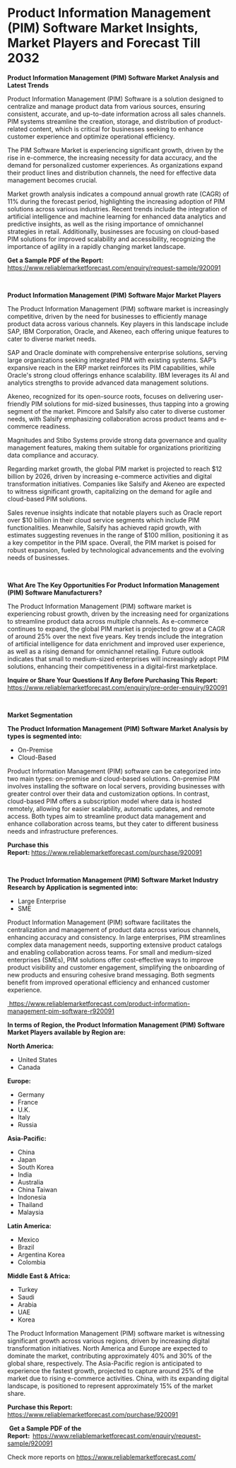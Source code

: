 <p><h1>Product Information Management (PIM) Software Market Insights, Market Players and Forecast Till 2032</h1></p><p><strong>Product Information Management (PIM) Software Market Analysis and Latest Trends</strong></p>
<p><p>Product Information Management (PIM) Software is a solution designed to centralize and manage product data from various sources, ensuring consistent, accurate, and up-to-date information across all sales channels. PIM systems streamline the creation, storage, and distribution of product-related content, which is critical for businesses seeking to enhance customer experience and optimize operational efficiency. </p><p>The PIM Software Market is experiencing significant growth, driven by the rise in e-commerce, the increasing necessity for data accuracy, and the demand for personalized customer experiences. As organizations expand their product lines and distribution channels, the need for effective data management becomes crucial. </p><p>Market growth analysis indicates a compound annual growth rate (CAGR) of 11% during the forecast period, highlighting the increasing adoption of PIM solutions across various industries. Recent trends include the integration of artificial intelligence and machine learning for enhanced data analytics and predictive insights, as well as the rising importance of omnichannel strategies in retail. Additionally, businesses are focusing on cloud-based PIM solutions for improved scalability and accessibility, recognizing the importance of agility in a rapidly changing market landscape.</p></p>
<p><strong>Get a Sample PDF of the Report:&nbsp;</strong> <a href="https://www.reliablemarketforecast.com/enquiry/request-sample/920091?utm_campaign=1169&utm_medium=2&utm_source=Github&utm_content=ia&utm_term=11032025&utm_id=product-information-management-pim-software">https://www.reliablemarketforecast.com/enquiry/request-sample/920091</a></p>
<p>&nbsp;</p>
<p><strong>Product Information Management (PIM) Software Major Market Players</strong></p>
<p><p>The Product Information Management (PIM) software market is increasingly competitive, driven by the need for businesses to efficiently manage product data across various channels. Key players in this landscape include SAP, IBM Corporation, Oracle, and Akeneo, each offering unique features to cater to diverse market needs. </p><p>SAP and Oracle dominate with comprehensive enterprise solutions, serving large organizations seeking integrated PIM with existing systems. SAP’s expansive reach in the ERP market reinforces its PIM capabilities, while Oracle's strong cloud offerings enhance scalability. IBM leverages its AI and analytics strengths to provide advanced data management solutions.</p><p>Akeneo, recognized for its open-source roots, focuses on delivering user-friendly PIM solutions for mid-sized businesses, thus tapping into a growing segment of the market. Pimcore and Salsify also cater to diverse customer needs, with Salsify emphasizing collaboration across product teams and e-commerce readiness.</p><p>Magnitudes and Stibo Systems provide strong data governance and quality management features, making them suitable for organizations prioritizing data compliance and accuracy. </p><p>Regarding market growth, the global PIM market is projected to reach $12 billion by 2026, driven by increasing e-commerce activities and digital transformation initiatives. Companies like Salsify and Akeneo are expected to witness significant growth, capitalizing on the demand for agile and cloud-based PIM solutions.</p><p>Sales revenue insights indicate that notable players such as Oracle report over $10 billion in their cloud service segments which include PIM functionalities. Meanwhile, Salsify has achieved rapid growth, with estimates suggesting revenues in the range of $100 million, positioning it as a key competitor in the PIM space. Overall, the PIM market is poised for robust expansion, fueled by technological advancements and the evolving needs of businesses.</p></p>
<p>&nbsp;</p>
<p><strong>What Are The Key Opportunities For Product Information Management (PIM) Software Manufacturers?</strong></p>
<p><p>The Product Information Management (PIM) software market is experiencing robust growth, driven by the increasing need for organizations to streamline product data across multiple channels. As e-commerce continues to expand, the global PIM market is projected to grow at a CAGR of around 25% over the next five years. Key trends include the integration of artificial intelligence for data enrichment and improved user experience, as well as a rising demand for omnichannel retailing. Future outlook indicates that small to medium-sized enterprises will increasingly adopt PIM solutions, enhancing their competitiveness in a digital-first marketplace.</p></p>
<p><strong>Inquire or Share Your Questions If Any Before Purchasing This Report:</strong> <a href="https://www.reliablemarketforecast.com/enquiry/pre-order-enquiry/920091?utm_campaign=1169&utm_medium=2&utm_source=Github&utm_content=ia&utm_term=11032025&utm_id=product-information-management-pim-software">https://www.reliablemarketforecast.com/enquiry/pre-order-enquiry/920091</a></p>
<p>&nbsp;</p>
<p><strong>Market Segmentation</strong></p>
<p><strong>The Product Information Management (PIM) Software Market Analysis by types is segmented into:</strong></p>
<p><ul><li>On-Premise</li><li>Cloud-Based</li></ul></p>
<p><p>Product Information Management (PIM) software can be categorized into two main types: on-premise and cloud-based solutions. On-premise PIM involves installing the software on local servers, providing businesses with greater control over their data and customization options. In contrast, cloud-based PIM offers a subscription model where data is hosted remotely, allowing for easier scalability, automatic updates, and remote access. Both types aim to streamline product data management and enhance collaboration across teams, but they cater to different business needs and infrastructure preferences.</p></p>
<p><strong>Purchase this Report:&nbsp;</strong><a href="https://www.reliablemarketforecast.com/purchase/920091?utm_campaign=1169&utm_medium=2&utm_source=Github&utm_content=ia&utm_term=11032025&utm_id=product-information-management-pim-software">https://www.reliablemarketforecast.com/purchase/920091</a></p>
<p>&nbsp;</p>
<p><strong>The Product Information Management (PIM) Software Market Industry Research by Application is segmented into:</strong></p>
<p><ul><li>Large Enterprise</li><li>SME</li></ul></p>
<p><p>Product Information Management (PIM) software facilitates the centralization and management of product data across various channels, enhancing accuracy and consistency. In large enterprises, PIM streamlines complex data management needs, supporting extensive product catalogs and enabling collaboration across teams. For small and medium-sized enterprises (SMEs), PIM solutions offer cost-effective ways to improve product visibility and customer engagement, simplifying the onboarding of new products and ensuring cohesive brand messaging. Both segments benefit from improved operational efficiency and enhanced customer experience.</p></p>
<p><a href="https://www.reliablemarketforecast.com/product-information-management-pim-software-r920091?utm_campaign=1169&utm_medium=2&utm_source=Github&utm_content=ia&utm_term=11032025&utm_id=product-information-management-pim-software">&nbsp;https://www.reliablemarketforecast.com/product-information-management-pim-software-r920091</a></p>
<p><strong>In terms of Region, the Product Information Management (PIM) Software Market Players available by Region are:</strong></p>
<p>
    <p> <strong> North America: </strong>
        <ul>
            <li>United States</li>
            <li>Canada</li>
        </ul>
        </p> 
    <p> <strong> Europe: </strong>
        <ul>
            <li>Germany</li>
            <li>France</li>
            <li>U.K.</li>
            <li>Italy</li>
            <li>Russia</li>
        </ul>
        </p> 
    <p> <strong> Asia-Pacific: </strong>
        <ul>
            <li>China</li>
            <li>Japan</li>
            <li>South Korea</li>
            <li>India</li>
            <li>Australia</li>
            <li>China Taiwan</li>
            <li>Indonesia</li>
            <li>Thailand</li>
            <li>Malaysia</li>
        </ul>
        </p> 
    <p> <strong> Latin America: </strong>
        <ul>
            <li>Mexico</li>
            <li>Brazil</li>
            <li>Argentina Korea</li>
            <li>Colombia</li>
        </ul>
        </p> 
    <p> <strong> Middle East & Africa: </strong>
        <ul>
            <li>Turkey</li>
            <li>Saudi</li>
            <li>Arabia</li>
            <li>UAE</li>
            <li>Korea</li>
        </ul>
    </p>
    </p>
<p><p>The Product Information Management (PIM) software market is witnessing significant growth across various regions, driven by increasing digital transformation initiatives. North America and Europe are expected to dominate the market, contributing approximately 40% and 30% of the global share, respectively. The Asia-Pacific region is anticipated to experience the fastest growth, projected to capture around 25% of the market due to rising e-commerce activities. China, with its expanding digital landscape, is positioned to represent approximately 15% of the market share.</p></p>
<p><strong>Purchase this Report: </strong><a href="https://www.reliablemarketforecast.com/purchase/920091?utm_campaign=1169&utm_medium=2&utm_source=Github&utm_content=ia&utm_term=11032025&utm_id=product-information-management-pim-software">https://www.reliablemarketforecast.com/purchase/920091</a></p>
<p>&nbsp;<strong>Get a Sample PDF of the Report:&nbsp;&nbsp;</strong><a href="https://www.reliablemarketforecast.com/enquiry/request-sample/920091?utm_campaign=1169&utm_medium=2&utm_source=Github&utm_content=ia&utm_term=11032025&utm_id=product-information-management-pim-software">https://www.reliablemarketforecast.com/enquiry/request-sample/920091</a></p>
<p><strong></strong></p>
<p>Check more reports on <a href="https://www.reliablemarketforecast.com/?utm_campaign=1169&utm_medium=2&utm_source=Github&utm_content=ia&utm_term=11032025&utm_id=product-information-management-pim-software">https://www.reliablemarketforecast.com/</a></p>